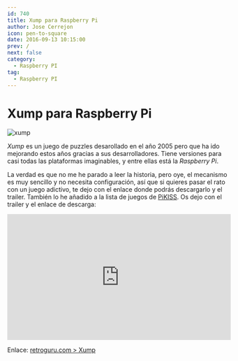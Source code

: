 ```yaml
---
id: 740
title: Xump para Raspberry Pi
author: Jose Cerrejon
icon: pen-to-square
date: 2016-09-13 10:15:00
prev: /
next: false
category:
  - Raspberry PI
tag:
  - Raspberry PI
---
```


# Xump para Raspberry Pi

![xump](/images/2016/09/xump.png)

*Xump* es un juego de puzzles desarollado en el año 2005 pero que ha ido mejorando estos años gracias a sus desarrolladores. Tiene versiones para casi todas las plataformas imaginables, y entre ellas está la *Raspberry Pi*.

La verdad es que no me he parado a leer la historia, pero oye, el mecanismo es muy sencillo y no necesita configuración, así que si quieres pasar el rato con un juego adictivo, te dejo con el enlace donde podrás descargarlo y el trailer. También lo he añadido a la lista de juegos de [PiKISS](https://github.com/jmcerrejon/PiKISS). Os dejo con el trailer y el enlace de descarga:

<iframe width="512" height="288" src="https://www.youtube.com/embed/eUvhiDI1wfQ?rel=0&amp;showinfo=0" frameborder="0" allowfullscreen></iframe>

Enlace: [retroguru.com > Xump](http://www.retroguru.com/xump/)